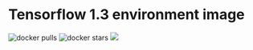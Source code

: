 # Tensorflow 1.3 environment image

![docker pulls](https://img.shields.io/docker/pulls/linkernetworks/tensorflow-13.svg) ![docker stars](https://img.shields.io/docker/stars/linkernetworks/tensorflow-13.svg) [![](https://images.microbadger.com/badges/image/linkernetworks/tensorflow-13.svg)](https://microbadger.com/images/linkernetworks/tensorflow-13 "linkernetworks/tensorflow-13 image metadata")
